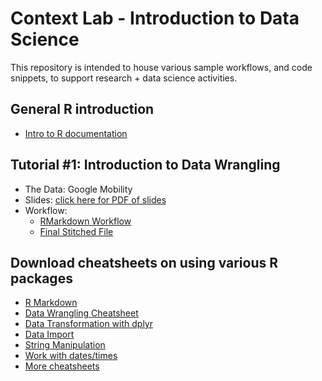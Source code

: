 # Context Lab - Introduction to Data Science

This repository is intended to house various sample workflows, and code snippets, to support research + data science activities.

## General R introduction

- [Intro to R documentation](https://cran.r-project.org/doc/manuals/r-release/R-intro.pdf)


## Tutorial #1: Introduction to Data Wrangling

- The Data: Google Mobility
- Slides: [click here for PDF of slides](R/UCF_BrownBag_Intro_DataWrangling_R_092421_WORKSHOP_Slides.pdf)
- Workflow:
    - [RMarkdown Workflow](R/intro_to_datawrangling.html)
    - [Final Stitched File](R/intro_to_datawrangling.html)



## Download cheatsheets on using various R packages
  - [R Markdown](https://github.com/rstudio/cheatsheets/raw/master/rmarkdown.pdf)
  - [Data Wrangling Cheatsheet](https://www.rstudio.com/wp-content/uploads/2015/02/data-wrangling-cheatsheet.pdf)
  - [Data Transformation with dplyr](https://github.com/rstudio/cheatsheets/raw/master/data-visualization.pdf)
  - [Data Import](https://github.com/rstudio/cheatsheets/raw/master/data-import.pdf)
  - [String Manipulation](https://github.com/rstudio/cheatsheets/raw/master/strings.pdf)
  - [Work with dates/times](https://github.com/rstudio/cheatsheets/raw/master/lubridate.pdf)
  - [More cheatsheets](https://www.rstudio.com/resources/cheatsheets/)
